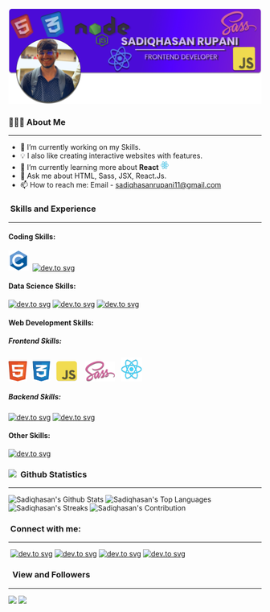 <!-- <h3 align="center"> Hi There <img src="https://raw.githubusercontent.com/MartinHeinz/MartinHeinz/master/wave.gif" alt="wave" height="40">, I'm Sadiqhasan </h3>
<h3 align="center"> I'm a front-end developer from India right now. </h3> -->

[<img src="assets/Languages logo/Sadiqhasan Banner.png" loading="lazy"/>](https://www.linkedin.com/in/sadiqhasan-rupani/)

### 🙋🏻‍♂️ About Me 
---
- 🔭 I’m currently working on my Skills.
- 💡 I also like creating interactive websites with features.
- 🌱 I’m currently learning more about <b>React&nbsp;</b><img src="assets/Languages logo/logo-react.svg" height="19"/>
- 💬 Ask me about HTML, Sass, JSX, React.Js.
- 📫 How to reach me: Email - sadiqhasanrupani11@gmail.com 

### <img src="https://cdn.iconscout.com/icon/free/png-64/skills-1956279-1650442.png" height="40" alt=""> Skills and Experience
---
#### Coding Skills:
[<img src="https://raw.githubusercontent.com/devicons/devicon/master/icons/c/c-original.svg" height="40" alt="">](https://www.cprogramming.com/)
[<img src="https://images.vexels.com/media/users/3/166253/isolated/lists/14bc03b7b1c2c4e2656fd4c0a981cbbc-cpp-programming-language-icon.png" height="40" alt="">](https://www.w3schools.com/cpp/)
[<img src="https://cdn.iconscout.com/icon/free/png-64/python-2-226051.png" alt="dev.to svg" height="40">](https://www.python.org)

#### Data Science Skills:
[<img src="https://cdn.iconscout.com/icon/free/png-64/python-2-226051.png" alt="dev.to svg" height="40">](https://www.python.org)
[<img src="https://upload.wikimedia.org/wikipedia/commons/thumb/3/31/NumPy_logo_2020.svg/768px-NumPy_logo_2020.svg.png?20200723114325" alt="dev.to svg" height="40">](https://numpy.org/)
[<img src="https://www.svgrepo.com/show/306534/pandas.svg" alt="dev.to svg" height="40">](https://pandas.pydata.org/pandas-docs/stable/index.html)

#### Web Development Skills:
##### Frontend Skills:
[<img src="assets/Languages logo/logo-html.png" alt="dev.to svg" height="40">](https://www.w3.org/html/)&nbsp;&nbsp;
[<img src="assets/Languages logo/logo-css.png" alt="dev.to svg" height="40">](https://www.w3schools.com/css/)&nbsp;&nbsp;
[<img src="assets/Languages logo/logo-javascript 3.png" alt="dev.to svg" height="40">](https://developer.mozilla.org/en-US/docs/Web/JavaScript) &nbsp;&nbsp;
[<img src="assets/Languages logo/logo-sass.png" height="40">](https://sass-lang.com/)&nbsp;&nbsp;
[<img src="assets/Languages logo/logo-react.png" height="48">](https://beta.reactjs.org/)&nbsp;&nbsp;
##### Backend Skills:
[<img src="https://www.svgrepo.com/show/303251/mysql-logo.svg" alt="dev.to svg" height="55">](https://www.mysql.com/)
[<img src="https://www.svgrepo.com/show/303301/postgresql-logo.svg" alt="dev.to svg" height="40">](https://www.postgresql.org)

#### Other Skills:
[<img src="https://www.svgrepo.com/show/373623/git.svg" alt="dev.to svg" height="40">](https://git-scm.com/)
### <img src="https://img.icons8.com/external-flaticons-lineal-color-flat-icons/344/external-graph-edutainment-flaticons-lineal-color-flat-icons-2.png" height="40">&nbsp; Github Statistics </h3>
---
<img src="https://github-readme-stats.vercel.app/api?username=sadiqhasanrupani&show_icons=true&count_private=true&theme=react&hide_border=true&bg_color=0D1117" alt="Sadiqhasan's Github Stats">
<img src="https://github-readme-stats.vercel.app/api/top-langs/?username=sadiqhasanrupani&langs_count=8&count_private=true&layout=compact&theme=react&hide_border=true&bg_color=0D1117"" alt="Sadiqhasan's Top Languages">
<img src="https://github-readme-streak-stats.herokuapp.com/?user=sadiqhasanrupani&theme=black-ice&hide_border=true&stroke=0000&background=0D1117" alt="Sadiqhasan's Streaks">
<img src="https://activity-graph.herokuapp.com/graph?username=sadiqhasanrupani&bg_color=0D1117&color=5BCDEC&line=5BCDEC&point=FFFFFF&hide_border=true" height="40%" alt="Sadiqhasan's Contribution">

### <img src="https://www.svgrepo.com/show/131601/link.svg" alt="" height="20"> Connect with me:
---
[<img src="https://www.svgrepo.com/show/183608/twitter.svg" height="40" alt="">](<a href="https://twitter.com/sh_rupani_1" target="_blank">)
[<img src="https://www.svgrepo.com/show/349334/dev-to.svg" alt="dev.to svg" height="40">](https://dev.to/sadiqhasanrupani72)
[<img src="https://www.svgrepo.com/show/157006/linkedin.svg" alt="dev.to svg" height="40">](https://www.linkedin.com/in/sadiqhasan-rupani-a50730175/)
[<img src="https://www.svgrepo.com/show/111203/facebook.svg" alt="dev.to svg" height="40">](https://www.facebook.com/sadiqhasan.rupani/)
[<img src="https://www.svgrepo.com/show/349517/stackoverflow.svg" alt="dev.to svg" height="40">](https://stackoverflow.com/users/15452041/sadiqhasan-rupani)
<br />

### <img src="https://cdn-icons-png.flaticon.com/512/747/747968.png" alt="" height="30">&nbsp; View and Followers
---
[<img src="https://img.shields.io/github/followers/sadiqhasanrupani?logo=github&style=for-the-badge&color=3382ed&labelColor=1c1917" />]("https://gitHub.com/sadiqhasanrupani/)
<img src="https://komarev.com/ghpvc/?username=sadiqhasanrupani&style=for-the-badge&color=3382ed">
